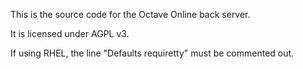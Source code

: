 This is the source code for the Octave Online back server.

It is licensed under AGPL v3.

If using RHEL, the line "Defaults requiretty" must be commented out.



